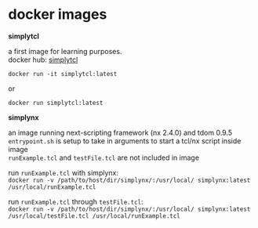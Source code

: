# docker images

**simplytcl**

a first image for learning purposes.  
docker hub: [simplytcl](https://hub.docker.com/r/michaelfeurstein/simplytcl)

`docker run -it simplytcl:latest`

or 

`docker run simplytcl:latest`

**simplynx**

an image running next-scripting framework (nx 2.4.0) and tdom 0.9.5  
`entrypoint.sh` is setup to take in arguments to start a tcl/nx script inside image  
`runExample.tcl` and `testFile.tcl` are not included in image

run `runExample.tcl` with simplynx:  
`docker run -v /path/to/host/dir/simplynx/:/usr/local/ simplynx:latest /usr/local/runExample.tcl`

run `runExample.tcl` through `testFile.tcl`:  
`docker run -v /path/to/host/dir/simplynx/:/usr/local/ simplynx:latest /usr/local/testFile.tcl /usr/local/runExample.tcl`
